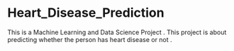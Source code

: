 # Heart_Disease_Prediction
This is a Machine Learning and Data Science Project  .  This project is about predicting whether the person has heart disease or not . 
